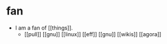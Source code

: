 # fan

- I am a fan of [[things]].
  - [[pull]] [[gnu]] [[linux]] [[eff]] [[gnu]] [[wikis]] [[agora]]

